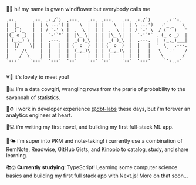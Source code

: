 👋🌻 hi! my name is gwen windflower but everybody calls me
```
.--.      .--. .-./`)  ,---.   .--. ,---.   .--. .-./`)      .-''-.   
|  |_     |  | \ .-.') |    \  |  | |    \  |  | \ .-.')   .'_ _   \  
| _( )_   |  | / `-' \ |  ,  \ |  | |  ,  \ |  | / `-' \  / ( ` )   ' 
|(_ o _)  |  |  `-'`"` |  |\_ \|  | |  |\_ \|  |  `-'`"` . (_ o _)  | 
| (_,_) \ |  |  .---.  |  _( )_\  | |  _( )_\  |  .---.  |  (_,_)___| 
|  |/    \|  |  |   |  | (_ o _)  | | (_ o _)  |  |   |  '  \   .---. 
|  '  /\  `  |  |   |  |  (_,_)\  | |  (_,_)\  |  |   |   \  `-'    / 
|    /  \    |  |   |  |  |    |  | |  |    |  |  |   |    \       /  
`---'    `---`  '---'  '--'    '--' '--'    '--'  '---'     `'-..-'   
                                                                      
```
💗🤗 it's lovely to meet you!

🤠📊 i'm a data cowgirl, wrangling rows from the prarie of probability to the savannah of statistics.

🍊⚙️ i work in developer experience [@dbt-labs](https://github.com/dbt-labs) these days, but i'm forever an analytics engineer at heart.

📝💻 i'm writing my first novel, and building my first full-stack ML app.

🌱🌤️ i'm super into PKM and note-taking! i currently use a combination of RemNote, Readwise, GitHub Gists, and [Kinopio](https://kinopio.club) to catalog, study, and share learning.

📚🤓 **Currently studying**: TypeScript! Learning some computer science basics and building my first full stack app with Next.js! More on that soon...
